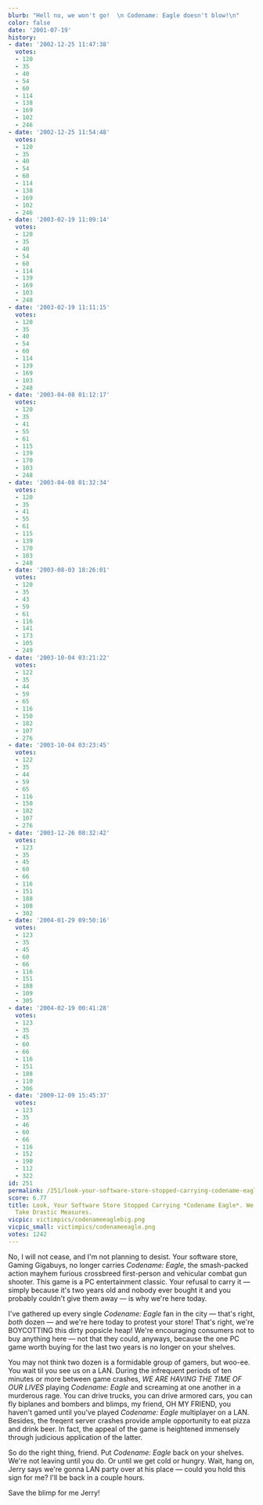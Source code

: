 ```yaml
---
blurb: "Hell no, we won't go!  \n Codename: Eagle doesn't blow!\n"
color: false
date: '2001-07-19'
history:
- date: '2002-12-25 11:47:38'
  votes:
  - 120
  - 35
  - 40
  - 54
  - 60
  - 114
  - 138
  - 169
  - 102
  - 246
- date: '2002-12-25 11:54:48'
  votes:
  - 120
  - 35
  - 40
  - 54
  - 60
  - 114
  - 138
  - 169
  - 102
  - 246
- date: '2003-02-19 11:09:14'
  votes:
  - 120
  - 35
  - 40
  - 54
  - 60
  - 114
  - 139
  - 169
  - 103
  - 248
- date: '2003-02-19 11:11:15'
  votes:
  - 120
  - 35
  - 40
  - 54
  - 60
  - 114
  - 139
  - 169
  - 103
  - 248
- date: '2003-04-08 01:12:17'
  votes:
  - 120
  - 35
  - 41
  - 55
  - 61
  - 115
  - 139
  - 170
  - 103
  - 248
- date: '2003-04-08 01:32:34'
  votes:
  - 120
  - 35
  - 41
  - 55
  - 61
  - 115
  - 139
  - 170
  - 103
  - 248
- date: '2003-08-03 18:26:01'
  votes:
  - 120
  - 35
  - 43
  - 59
  - 61
  - 116
  - 141
  - 173
  - 105
  - 249
- date: '2003-10-04 03:21:22'
  votes:
  - 122
  - 35
  - 44
  - 59
  - 65
  - 116
  - 150
  - 182
  - 107
  - 276
- date: '2003-10-04 03:23:45'
  votes:
  - 122
  - 35
  - 44
  - 59
  - 65
  - 116
  - 150
  - 182
  - 107
  - 276
- date: '2003-12-26 08:32:42'
  votes:
  - 123
  - 35
  - 45
  - 60
  - 66
  - 116
  - 151
  - 188
  - 108
  - 302
- date: '2004-01-29 09:50:16'
  votes:
  - 123
  - 35
  - 45
  - 60
  - 66
  - 116
  - 151
  - 188
  - 109
  - 305
- date: '2004-02-19 00:41:28'
  votes:
  - 123
  - 35
  - 45
  - 60
  - 66
  - 116
  - 151
  - 188
  - 110
  - 306
- date: '2009-12-09 15:45:37'
  votes:
  - 123
  - 35
  - 46
  - 60
  - 66
  - 116
  - 152
  - 190
  - 112
  - 322
id: 251
permalink: /251/look-your-software-store-stopped-carrying-codename-eagle-we-decided-to-take-drastic-measures/
score: 6.77
title: Look, Your Software Store Stopped Carrying *Codename Eagle*. We Decided to
  Take Drastic Measures.
vicpic: victimpics/codenameeaglebig.png
vicpic_small: victimpics/codenameeagle.png
votes: 1242
---
```


No, I will not cease, and I'm not planning to desist. Your software
store, Gaming Gigabuys, no longer carries *Codename: Eagle*, the
smash-packed action mayhem furious crossbreed first-person and vehicular
combat gun shooter. This game is a PC entertainment classic. Your
refusal to carry it — simply because it's two years old and nobody ever
bought it and you probably couldn't give them away — is why we're here
today.

I've gathered up every single *Codename: Eagle* fan in the city —
that's right, *both* dozen — and we're here today to protest your
store! That's right, we're BOYCOTTING this dirty popsicle heap! We're
encouraging consumers not to buy anything here — not that they could,
anyways, because the one PC game worth buying for the last two years is
no longer on your shelves.

You may not think two dozen is a formidable group of gamers, but woo-ee.
You wait til you see us on a LAN. During the infrequent periods of ten
minutes or more between game crashes, *WE ARE HAVING THE TIME OF OUR
LIVES* playing *Codename: Eagle* and screaming at one another in a
murderous rage. You can drive trucks, you can drive armored cars, you
can fly biplanes and bombers and blimps, my friend, OH MY FRIEND, you
haven't gamed until you've played *Codename: Eagle* multiplayer on a
LAN. Besides, the freqent server crashes provide ample opportunity to
eat pizza and drink beer. In fact, the appeal of the game is heightened
immensely through judicious application of the latter.

So do the right thing, friend. Put *Codename: Eagle* back on your
shelves. We're not leaving until you do. Or until we get cold or hungry.
Wait, hang on, Jerry says we're gonna LAN party over at his place —
could you hold this sign for me? I'll be back in a couple hours.

Save the blimp for me Jerry!